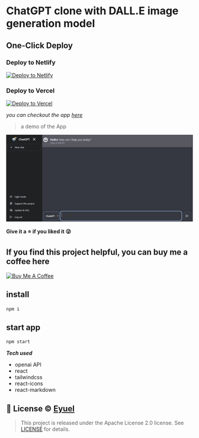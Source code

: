 # ChatGPT clone with DALL.E image generation model

## One-Click Deploy

### Deploy to Netlify

[![Deploy to Netlify](https://www.netlify.com/img/deploy/button.svg)](https://app.netlify.com/start/deploy?repository=https://github.com/EyuCoder/chatgpt-clone)

### Deploy to Vercel

[![Deploy to Vercel](https://vercel.com/button)](https://vercel.com/new/clone?repository-url=https://github.com/EyuCoder/chatgpt-clone&project-name=chatgpt-and-dalle&repo-name=chatgpt-clone)

_you can checkout the app [here](https://chatgpt.eyucoder.com/)_

> a demo of the App

<!-- https://user-images.githubusercontent.com/26358650/212903093-08c58f9b-25b5-440d-89e7-7a4b1f36df5a.mp4 -->
<img src="_pics/demo.gif" width="800px" alt="android icon"/>

**Give it a ⭐ if you liked it 😜**

## If you find this project helpful, you can buy me a coffee here

<a href="https://www.buymeacoffee.com/eyuel" target="_blank"><img src="https://cdn.buymeacoffee.com/buttons/v2/default-yellow.png" alt="Buy Me A Coffee" style="height: 60px !important;width: 217px !important;" ></a>

## install

```bash
npm i
```

## start app

```bash
npm start
```

**_Tech used_**

- openai API
- react
- tailwindcss
- react-icons
- react-markdown

## 📝 License © [Eyuel](https://linkedin.com/in/eyuel-daniel)

> This project is released under the Apache License 2.0 license. See [LICENSE](./LICENSE) for details.
